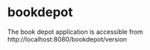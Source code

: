 # bookdepot

The book depot application is accessible from http://localhost:8080/bookdepot/version



